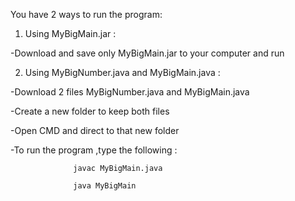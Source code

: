 You have 2 ways to run the program:

1. Using MyBigMain.jar :

-Download and save only MyBigMain.jar to your computer and run


2. Using MyBigNumber.java and MyBigMain.java :

-Download 2 files MyBigNumber.java and MyBigMain.java

-Create a new folder to keep both files

-Open CMD and direct to that new folder

-To run the program ,type the following :

                  javac MyBigMain.java
                  
                  java MyBigMain  
                  

